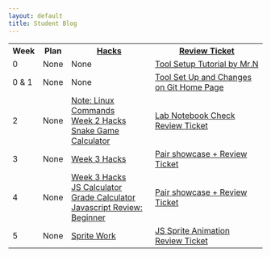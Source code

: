 ```yaml
---
layout: default
title: Student Blog
---
```


<table>
   <tr>
    <th>Week</th>
    <th>Plan</th>
    <th><a href="https://tianbinliu.github.io/Personalblog3/blogs">Hacks</a></th>
    <th><a href="https://github.com/TianbinLiu/Personalblog3/issues">Review Ticket</a></th>
   </tr>
   
   <tr>
    <td>0</td>
    <td>None</td>
    <td>None</td>
    <td><a href="https://nighthawkcoders.github.io/teacher//5.a/c4.1/2023/08/16/github_pages_setup_IPYNB_2_.html">Tool Setup Tutorial by Mr.N</a></td>
   </tr>

   <tr>
    <td>0 & 1</td>
    <td>None</td>
    <td>None</td>
    <td><a href="https://github.com/TianbinLiu/Personalblog3/issues/1">Tool Set Up and Changes on Git Home Page</a></td>
   </tr>
   <tr>
    <td>2</td>
    <td>None</td>
    <td>
    <a href="https://tianbinliu.github.io/Personalblog3/2023/08/30/Linux-commands_IPYNB_2_.html">Note: Linux Commands</a><br>
    <a href="https://tianbinliu.github.io/Personalblog3/2023/08/31/Week2-Hacks_IPYNB_2_.html">Week 2 Hacks</a><br>
    <a href="https://tianbinliu.github.io/Personalblog3/2023/08/31/Snake_Game.html">Snake Game</a><br>
    <a href="https://tianbinliu.github.io/Personalblog3/Calculator">Calculator</a>
    </td>
    <td><a href="https://github.com/TianbinLiu/Personalblog3/issues/2">Lab Notebook Check Review Ticket</a></td>
   </tr>
   <tr>
    <td>3</td>
    <td>None</td>
    <td>
    <a href="https://tianbinliu.github.io/Personalblog3/2023/09/06/Week3-Hacks_IPYNB_2_.html">Week 3 Hacks</a><br>
    </td>
    <td><a href="https://github.com/TianbinLiu/Personalblog3/issues/3">Pair showcase + Review Ticket</a></td>
   </tr>
   <tr>
    <td>4</td>
    <td>None</td>
    <td>
    <a href="https://tianbinliu.github.io/Personalblog3/2023/09/13/Week4-Hacks_IPYNB_2_.html">Week 3 Hacks</a><br>
    <a href="https://tianbinliu.github.io/Personalblog3/JSCalculator">JS Calculator</a><br>
    <a href="https://tianbinliu.github.io/Personalblog3/GradeCalculator">Grade Calculator</a><br>
    <a href="https://tianbinliu.github.io/Personalblog3/2023/09/13/JSReview_IPYNB_2_.html">Javascript Review: Beginner</a>
    </td>
    <td><a href="https://github.com/TianbinLiu/Personalblog3/issues/4">Pair showcase + Review Ticket</a></td>
   </tr>

   <tr>
    <td>5</td>
    <td>None</td>
    <td>
    <a href="https://tianbinliu.github.io/Personalblog3/2023/09/21/Sprite_IPYNB_2_.html">Sprite Work</a>
    </td>
    <td><a href="https://github.com/TianbinLiu/Personalblog3/issues/5">JS Sprite Animation Review Ticket</a></td>
   </tr>

</table>
